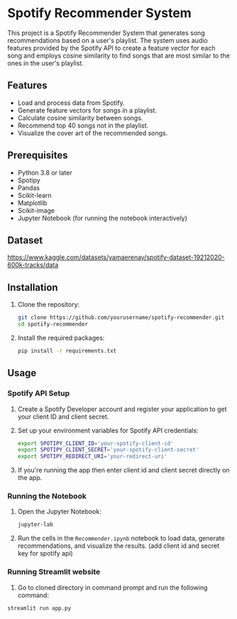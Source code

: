 # Spotify Recommender System

This project is a Spotify Recommender System that generates song recommendations based on a user's playlist. The system uses audio features provided by the Spotify API to create a feature vector for each song and employs cosine similarity to find songs that are most similar to the ones in the user's playlist.

## Features

- Load and process data from Spotify.
- Generate feature vectors for songs in a playlist.
- Calculate cosine similarity between songs.
- Recommend top 40 songs not in the playlist.
- Visualize the cover art of the recommended songs.

## Prerequisites

- Python 3.8 or later
- Spotipy
- Pandas
- Scikit-learn
- Matplotlib
- Scikit-image
- Jupyter Notebook (for running the notebook interactively)

## Dataset

https://www.kaggle.com/datasets/yamaerenay/spotify-dataset-19212020-600k-tracks/data

## Installation

1. Clone the repository:

   ```bash
   git clone https://github.com/yourusername/spotify-recommender.git
   cd spotify-recommender
   ```

2. Install the required packages:
   ```bash
   pip install -r requirements.txt
   ```

## Usage

### Spotify API Setup

1. Create a Spotify Developer account and register your application to get your client ID and client secret.

2. Set up your environment variables for Spotify API credentials:

   ```bash
   export SPOTIPY_CLIENT_ID='your-spotify-client-id'
   export SPOTIPY_CLIENT_SECRET='your-spotify-client-secret'
   export SPOTIPY_REDIRECT_URI='your-redirect-uri'
   ```

3. If you're running the app then enter client id and client secret directly on the app.

### Running the Notebook

1. Open the Jupyter Notebook:

   ```bash
   jupyter-lab
   ```

2. Run the cells in the `Recommender.ipynb` notebook to load data, generate recommendations, and visualize the results. (add client id and secret key for spotify api)

### Running Streamlit website

1. Go to cloned directory in command prompt and run the following command:

```bash
streamlit run app.py
```

